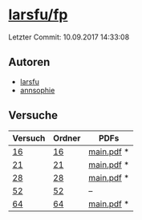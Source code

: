 # [larsfu/fp](https://github.com/larsfu/fp)

Letzter Commit: 10.09.2017 14:33:08

## Autoren
- [larsfu](https://github.com/larsfu)
- [annsophie](https://github.com/annsophie)

## Versuche

|       Versuch        |                     Ordner                      |                                                                     PDFs                                                                      |
|----------------------|-------------------------------------------------|-----------------------------------------------------------------------------------------------------------------------------------------------|
|[16](../../versuch/16)|[16](https://github.com/larsfu/fp/tree/master/16)|[main.pdf](https://docs.google.com/viewer?url=https://raw.githubusercontent.com/NicoWeio/awesome-ap-pdfs/main/larsfu%E2%88%95fp/16/main.pdf) \*|
|[21](../../versuch/21)|[21](https://github.com/larsfu/fp/tree/master/21)|[main.pdf](https://docs.google.com/viewer?url=https://raw.githubusercontent.com/NicoWeio/awesome-ap-pdfs/main/larsfu%E2%88%95fp/21/main.pdf) \*|
|[28](../../versuch/28)|[28](https://github.com/larsfu/fp/tree/master/28)|[main.pdf](https://docs.google.com/viewer?url=https://raw.githubusercontent.com/NicoWeio/awesome-ap-pdfs/main/larsfu%E2%88%95fp/28/main.pdf) \*|
|[52](../../versuch/52)|[52](https://github.com/larsfu/fp/tree/master/52)|–                                                                                                                                              |
|[64](../../versuch/64)|[64](https://github.com/larsfu/fp/tree/master/64)|[main.pdf](https://docs.google.com/viewer?url=https://raw.githubusercontent.com/NicoWeio/awesome-ap-pdfs/main/larsfu%E2%88%95fp/64/main.pdf) \*|
